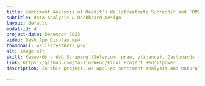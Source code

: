 ```yaml
---
title: Sentiment Analysis of Reddit's Wallstreetbets Subreddit and FOMC Statements
subtitle: Data Analysis & Dashboard Design
layout: default
modal-id: 4
project-date: December 2023
video: Dash_App_Display.mp4
thumbnail: wallstreetbets.png
alt: image-alt
skill: Keywords - Web Scraping (Selenium, praw, yfinance), Dashboards (Dash, Shiny), Python, Data Analysis
link: https://github.com/Yu-TingWeng/Final_Project_Redditpower
description: In this project, we applied sentiment analysis and natural language processing (NLP) techniques to investigate the relationship between online discussions on Reddit and official Federal Open Market Committee (FOMC) statements with movements in the stock market. <br> This endeavor showcased our adeptness in web scraping methodologies, where we utilized various tools including the Selenium package for retrieving FOMC statements, PRAW for collecting Reddit posts, and yfinance for obtaining stock prices. <br> We also created two apps, with Dash and Shiny, to craft dynamic dashboards showcasing our findings and interactive graphs. This hands-on experience not only honed our analytical skills but also deepened our understanding of market dynamics and the intersection of online discourse with financial trends.

---
```

